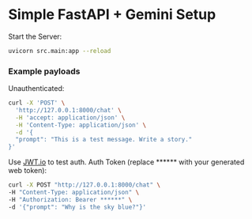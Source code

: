 # Simple FastAPI + Gemini Setup

Start the Server:

```bash
uvicorn src.main:app --reload
```

### Example payloads

Unauthenticated:
```bash
curl -X 'POST' \
  'http://127.0.0.1:8000/chat' \
  -H 'accept: application/json' \
  -H 'Content-Type: application/json' \
  -d '{
  "prompt": "This is a test message. Write a story."
}'
```
Use [JWT.io](https://www.jwt.io/) to test auth.
Auth Token (replace ****** with your generated web token):
```bash
curl -X POST "http://127.0.0.1:8000/chat" \
-H "Content-Type: application/json" \
-H "Authorization: Bearer ******" \
-d '{"prompt": "Why is the sky blue?"}'
```
